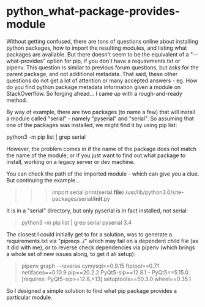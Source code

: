 # python_what-package-provides-module
Without getting confused, there are tons of questions online about installing python packages, how to import the resulting modules, and listing what packages are available. But there doesn't seem to be the equivalent of a "--what-provides" option for pip, if you don't have a requirements.txt or pipenv. This question is similar to previous forum questions, but asks for the parent package, and not additional metadata. That said, these other questions do not get a lot of attention or many accepted answers - eg. How do you find python package metadata information given a module on StackOverflow. So forging ahead... I came up with a rough-and-ready method.

By way of example, there are two packages (to name a few) that will install a module called "serial" - namely "pyserial" and "serial". So assuming that one of the packages was installed, we might find it by using pip list:

python3 -m pip list | grep serial

However, the problem comes in if the name of the package does not match the name of the module, or if you just want to find out what package to install, working on a legacy server or dev machine.

You can check the path of the imported module - which can give you a clue. But continuing the example...

>>> import serial
>>> print(serial.__file__)
/usr/lib/python3.6/site-packages/serial/__init__.py

It is in a "serial" directory, but only pyserial is in fact installed, not serial:

> python3 -m pip list | grep serial
pyserial                 3.4

The closest I could initially get to for a solution, was to generate a requirements.txt via "pipreqs ./" which may fail on a dependent child file (as it did with me), or to reverse check dependencies via pipenv (which brings a whole set of new issues along, to get it all setup):

> pipenv graph --reverse
cymysql==0.9.15
ftptool==0.7.1
netifaces==0.10.9
pip==20.2.2
PyQt5-sip==12.8.1
    - PyQt5==5.15.0 [requires: PyQt5-sip>=12.8,<13]
setuptools==50.3.0
wheel==0.35.1

So I designed a simple solution to find what pip package provides a particular module.
